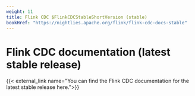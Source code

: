 ```yaml
---
weight: 11
title: Flink CDC $FlinkCDCStableShortVersion (stable)
bookHref: "https://nightlies.apache.org/flink/flink-cdc-docs-stable"
---
```

<!--
Licensed to the Apache Software Foundation (ASF) under one
or more contributor license agreements.  See the NOTICE file
distributed with this work for additional information
regarding copyright ownership.  The ASF licenses this file
to you under the Apache License, Version 2.0 (the
"License"); you may not use this file except in compliance
with the License.  You may obtain a copy of the License at

  http://www.apache.org/licenses/LICENSE-2.0

Unless required by applicable law or agreed to in writing,
software distributed under the License is distributed on an
"AS IS" BASIS, WITHOUT WARRANTIES OR CONDITIONS OF ANY
KIND, either express or implied.  See the License for the
specific language governing permissions and limitations
under the License.
-->

# Flink CDC documentation (latest stable release)

{{< external_link name="You can find the Flink CDC documentation for the latest stable release here.">}}
